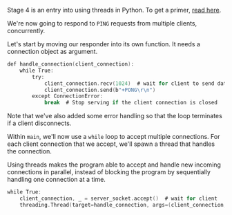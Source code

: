 Stage 4 is an entry into using threads in Python. To get a primer, [read here](https://realpython.com/intro-to-python-threading/).

We're now going to respond to `PING` requests from multiple clients, concurrently.

Let's start by moving our responder into its own function. It needs a connection object as argument.

```go
def handle_connection(client_connection):
    while True:
        try:
            client_connection.recv(1024)  # wait for client to send data
            client_connection.send(b"+PONG\r\n")
        except ConnectionError:
            break  # Stop serving if the client connection is closed
```

Note that we've also added some error handling so that the loop terminates if a client disconnects.

Within `main`, we'll now use a `while` loop to accept multiple connections. For each client connection that we accept, 
we'll spawn a thread that handles the connection.

Using threads makes the program able to accept and handle new incoming connections in parallel, instead of 
blocking the program by sequentially handling one connection at a time.

```go
while True:
    client_connection, _ = server_socket.accept()  # wait for client
    threading.Thread(target=handle_connection, args=(client_connection,)).start()
```
